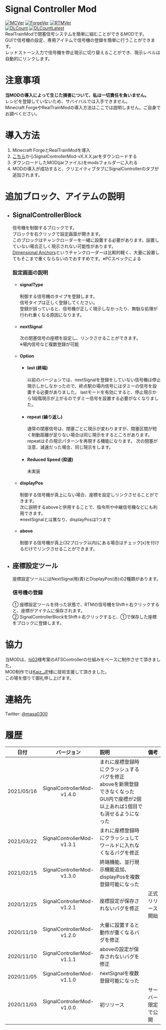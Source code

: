 # Signal Controller Mod
  [![MCVer](https://img.shields.io/badge/Minecraft-1.7.10-brightgreen)](https://www.minecraft.net/)
  [![ForgeVer](https://img.shields.io/badge/Forge-10.13.4.1558-important)](https://files.minecraftforge.net/maven/net/minecraftforge/forge/index_1.7.10.html)
  [![RTMVer](https://img.shields.io/badge/RealTrainMod-1.7.10.41-informational)](https://www.curseforge.com/minecraft/mc-mods/realtrainmod/files/3039063)  
  [![DLCount](https://img.shields.io/github/downloads/masa300/SignalControllerMod/total)](https://github.com/masa300/SignalControllerMod/releases)
  [![DLCountLatest](https://img.shields.io/github/downloads/masa300/SignalControllerMod/latest/total)](https://github.com/masa300/SignalControllerMod/releases/latest)  
  RealTrainModで閉塞信号システムを簡単に組むことができるMODです。  
  GUIで信号機の設定、専用アイテムで信号機の登録を簡単に行うことができます。  
  レッドストーン入力で信号機を停止現示に切り替えることができ、現示レベルは自動的にリンクします。  


# 注意事項
  **当MODの導入によって生じた損害について、私は一切責任を負いません。**  
  レシピを登録していないため、サバイバルでは入手できません。  
  Minecraft ForgeやRealTrainModの導入方法はここでは説明しません。ご自身でお調べください。  
  
# 導入方法
  1. Minecraft ForgeとRealTrainModを導入
  1. [こちら](https://github.com/masa300/SignalControllerMod/releases/latest)からSignalControllerMod-vX.X.X.jarをダウンロードする
  1. ダウンロードしたMOD(jarファイル)をmodsフォルダーに入れる
  1. MODの導入が成功すると、クリエイティブタブにSignalControllerのタブが追加されます。

# 追加ブロック、アイテムの説明
- ## SignalControllerBlock
    信号機を制御するブロックです。  
    ブロックを右クリックで設定画面が開きます。  
    このブロックはチャンクローダーを一緒に設置する必要があります。設置していない場合正しく現示されない可能性があります。  
    [Dimensional Anchors](http://immibis.com/mcmoddl/)というチャンクローダーは比較的軽く、大量に設置してもそこまで重くならないのでおすすめです。※PCスペックによる  
    

  ### 設定画面の説明
  - #### signalType
    制御する信号機のタイプを登録します。  
    信号タイプは正しく登録してください。  
    登録が誤っていると、信号機が正しく現示しなかったり、無駄な処理が行われ重くなる原因になります。  

  - #### nextSignal
    次の閉塞信号の座標を設定し、リンクさせることができます。  
    ※場内信号など複数登録が可能  

  - #### Option
     - #### last (終端)
       以前のバージョンでは、nextSignalを登録をしていない信号機は停止現示しかしなかったので、終点駅の場内信号にはダミーの信号を設置する必要がありました。
       lastモードを有効にすると、停止現示から1段階現示が上がるのでダミー信号を設置する必要がなくなりました。
      
      - #### repeat (繰り返し)
        通常の閉塞信号は、閉塞ごとに現示が変わりますが、閉塞区間が短く制動距離が足りない場合は同じ現示をするところがあります。
        repeatはその現示パターンを再現する機能になります。
        次の閉塞が注意、減速だった場合、同じ現示をします。
        
      - #### Reduced Speed (抑速)
        未実装
        
  - #### displayPos
    制御する信号機が真上にない場合、座標を設定しリンクさせることができます。  
    次に説明するaboveと併用することで、指令所や中継信号機などにも利用できます。  
    ※nextSignalとは異なり、displayPosは1つまで  

  - #### above
    制御する信号機が真上(32ブロック以内)にある場合はチェック[x]を付けるだけでリンクさせることができます。

- ## 座標設定ツール
  座標設定ツールにはNextSignal用(青)とDisplayPos(赤)の2種類があります。
  
  ### 信号機の登録
    ① 座標設定ツールを持った状態で、RTMの信号機をShift＋右クリックすると、座標がアイテムに保存されます。  
    ② SignalControllerBlockをShift＋右クリックすると、①で保存した座標をブロックに登録します。  

# 協力
  当MODは、[hi03](https://twitter.com/hi03_s)様考案のATSControllerの仕組みをベースに制作させて頂きました。  
  MOD制作では[Kaiz_JP](https://twitter.com/Kaiz_JP)様に技術支援して頂きました。  
  この場を借りて御礼申し上げます。

# 連絡先
  Twitter: [@masa0300](https://twitter.com/masa0300)

# 履歴
|日付|バージョン|説明|備考|
|:---:|:---:|:---|:---|
|2021/05/16|SignalControllerMod-v1.4.0|まれに座標登録時にクラッシュするバグを修正<br>aboveを新規登録できなくなった<br>GUI内で座標が2個以上あれば1個目でも消せるようになった||
|2021/03/22|SignalControllerMod-v1.3.1|まれに座標登録時にクラッシュしてワールドに入れなくなるバグを修正||
|2021/02/15|SignalControllerMod-v1.3.0|終端機能、並行現示機能追加、displayPosを複数登録可能になった||
|2020/12/25|SignalControllerMod-v1.2.1|座標設定が保存されないバグを修正|正式リリース開始|
|2020/11/19|SignalControllerMod-v1.2.0|大量に設置すると動作が重くなるバグを修正||
|2020/11/10|SignalControllerMod-v1.1.1|aboveの設定が保存されないバグを修正||
|2020/11/05|SignalControllerMod-v1.1.0|nextSignalを複数登録可能になった||
|2020/11/03|SignalControllerMod-v1.0.0|初リリース|サーバー限定で公開|

